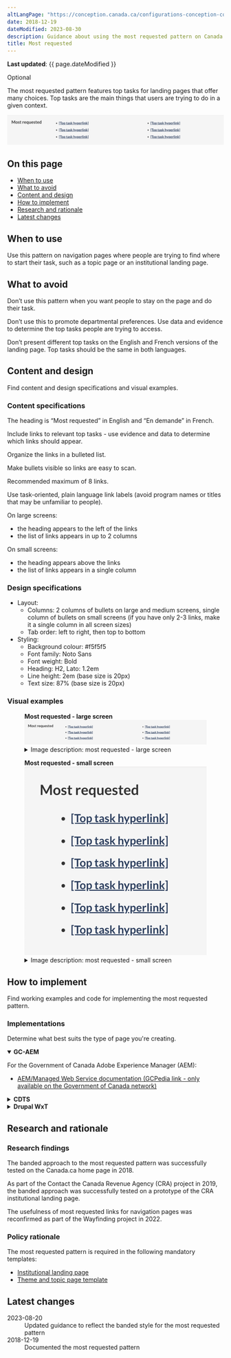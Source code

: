 ```yaml
---
altLangPage: "https://conception.canada.ca/configurations-conception-communes/en-demande.html"
date: 2018-12-19
dateModified: 2023-08-30
description: Guidance about using the most requested pattern on Canada.ca. The most requested pattern provides links to top tasks on navigation pages
title: Most requested
---
```


<p><strong>Last updated</strong>: {{ page.dateModified }}</p>
<label class="label label-info">Optional</label>
<p>The most requested pattern features top tasks for landing pages that offer many choices. Top tasks are the main things that users are trying to do in a given context.</p>
<div class="pattern-demo mrgn-tp-lg mrgn-bttm-xl"><img src="../images/most-requested-en.png" class="img-responsive" alt="" /></div>
<h2>On this page</h2>
<ul>
    <li><a href="#use">When to use</a></li>
    <li><a href="#avoid">What to avoid</a></li>
    <li><a href="#design">Content and design</a></li>
    <li><a href="#implement">How to implement</a></li>
    <li><a href="#research">Research and rationale</a></li>
    <li><a href="#latest">Latest changes</a></li>
</ul>
<h2 id="use">When to use</h2>
<p>Use this pattern on navigation pages where people are trying to find where to start their task, such as a topic page or an institutional landing page.</p>
<h2 id="avoid">What to avoid</h2>
<p>Don’t use this pattern when you want people to stay on the page and do their task.</p>
<p>Don’t use this to promote departmental preferences. Use data and evidence to determine the top tasks people are trying to access.</p>
<p>Don’t present different top tasks on the English and French versions of the landing page. Top tasks should be the same in both languages.</p>
<h2 id="design">Content and design</h2>
<p>Find content and design specifications and visual examples.</p>
<h3>Content specifications</h3>
<p>The heading is “Most requested” in English and “En demande” in French.</p>
<p>Include links to relevant top tasks - use evidence and data to determine which links should appear.</p>
<p>Organize the links in a bulleted list.</p>
<p>Make bullets visible so links are easy to scan.</p>
<p>Recommended maximum of 8 links.</p>
<p>Use task-oriented, plain language link labels (avoid program names or titles that may be unfamiliar to people).</p>
<p>On large screens:</p>
<ul>
    <li>the heading appears to the left of the links</li>
    <li>the list of links appears in up to 2 columns</li>
</ul>
<p>On small screens:</p>
<ul>
    <li>the heading appears above the links</li>
    <li>the list of links appears in a single column</li>
</ul>
<h3>Design specifications</h3>
<ul>
    <li>
        Layout:
        <ul>
            <li>Columns: 2 columns of bullets on large and medium screens, single column of bullets on small screens (if you have only 2-3 links, make it a single column in all screen sizes)</li>
            <li>Tab order: left to right, then top to bottom</li>
        </ul>
    </li>
    <li>
        Styling:
        <ul>
            <li>Background colour: #f5f5f5</li>
            <li>Font family: Noto Sans</li>
            <li>Font weight: Bold</li>
            <li>Heading: H2, Lato: 1.2em</li>
            <li>Line height: 2em (base size is 20px)</li>
            <li>Text size: 87% (base size is 20px)</li>
        </ul>
    </li>
</ul>
<h3>Visual examples</h3>
<div class="pattern-demo mrgn-tp-md mrgn-bttm-md">
    <figure class="mrgn-tp-md mrgn-bttm-lg">
        <figcaption><b>Most requested - large screen</b></figcaption>
        <img src="../images/most-requested-en.png" class="img-responsive" alt="Most requested pattern for large screens. Text version below:" />
        <details>
            <summary class="wb-toggle" data-toggle='{"print":"on"}'>Image description: most requested - large screen</summary>
            <p>Most requested links appear in a horizontal band with the heading “Most requested”. Links are organized in a bulleted list.</p>
        </details>
    </figure>
</div>
<div class="pattern-demo mrgn-tp-md mrgn-bttm-md">
    <figure class="mrgn-tp-md mrgn-bttm-lg">
        <figcaption><b>Most requested - small screen</b></figcaption>
        <img src="../images/most-requested-sm-en.png" class="img-responsive" alt="Most requested pattern for small screens. Text version below:" />
        <details>
            <summary class="wb-toggle" data-toggle='{"print":"on"}'>Image description: most requested - small screen</summary>
            <p>Most requested links appear in a bulleted list underneath the heading “Most requested”.</p>
        </details>
    </figure>
</div>
<h2 id="implement">How to implement</h2>
<p>Find working examples and code for implementing the most requested pattern.</p>
<h3>Implementations</h3>
<p>Determine what best suits the type of page you're creating.</p>
<div class="row">
    <div class="col-md-8">
        <div class="wb-tabs mrgn-tp-lg">
            <div class="tabpanels">
                <details id="004" open="open">
                    <summary><strong>GC-AEM</strong></summary>
                    <p class="mrgn-tp-lg">For the Government of Canada Adobe Experience Manager (AEM):</p>
                    <ul>
                        <li><a href="https://www.gcpedia.gc.ca/wiki/AEM_GC-specific_Documentation_6.5">AEM/Managed Web Service documentation (GCPedia link - only available on the Government of Canada network)</a></li>
                    </ul>
                </details>
                <details id="005">
                    <summary><strong>CDTS</strong></summary>
                    <p class="mrgn-tp-lg">For the Centrally Deployed Templates Solution (CDTS):</p>
                    <ul>
                        <li><a href="https://cenw-wscoe.github.io/sgdc-cdts/docs/index-en.html">CDTS documentation</a></li>
                    </ul>
                </details>
                <details id="006">
                    <summary><strong>Drupal WxT</strong></summary>
                    <p class="mrgn-tp-lg">For Drupal WxT:</p>
                    <ul>
                        <li><a href="https://drupalwxt.github.io/">Drupal WxT documentation</a></li>
                    </ul>
                </details>
            </div>
        </div>
    </div>
</div>
<h2 id="research">Research and rationale</h2>
<h3>Research findings</h3>
<p>The banded approach to the most requested pattern was successfully tested on the Canada.ca home page in 2018.</p>
<p>As part of the Contact the Canada Revenue Agency (CRA) project in 2019, the banded approach was successfully tested on a prototype of the CRA institutional landing page.</p>
<p>The usefulness of most requested links for navigation pages was reconfirmed as part of the Wayfinding project in 2022.</p>
<h3>Policy rationale</h3>
<p>The most requested pattern is required in the following mandatory templates:</p>
<ul>
    <li><a href="https://design.canada.ca/mandatory-templates/institutional-profile-pages.html">Institutional landing page</a></li>
    <li><a href="https://design.canada.ca/mandatory-templates/theme-topic.html">Theme and topic page template</a></li>
</ul>
<h2 id="latest">Latest changes</h2>
<dl class="dl-horizontal">
    <dt>
        <time datetime="2023-08-20" class="link-muted">2023-08-20</time>
    </dt>
    <dd>Updated guidance to reflect the banded style for the most requested pattern</dd>
    <dt>
        <time datetime="2018-12-19" class="link-muted">2018-12-19</time>
    </dt>
    <dd>Documented the most requested pattern</dd>
</dl>
